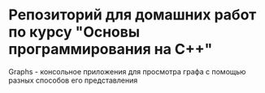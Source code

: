 # Репозиторий для домашних работ по курсу "Основы программирования на C++"
Graphs - консольное приложения для просмотра графа с помощью разных способов его представления
